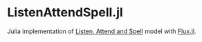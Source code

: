 # ListenAttendSpell.jl

Julia implementation of [Listen, Attend and Spell](https://arxiv.org/abs/1508.01211) model with [Flux.jl](https://github.com/FluxML/Flux.jl).
